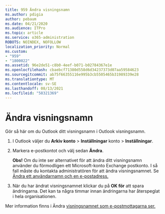 ```yaml
---
title: 959 Ändra visningsnamn
ms.author: pdigia
author: pebaum
ms.date: 04/21/2020
ms.audience: ITPro
ms.topic: article
ms.service: o365-administration
ROBOTS: NOINDEX, NOFOLLOW
localization_priority: Normal
ms.custom:
- "959"
- "1800022"
ms.assetid: 96e2de51-c8b0-4eef-b071-b02784367e1e
ms.openlocfilehash: cbaebcf71380d558d6d34237373d07aa59584623
ms.sourcegitcommit: ab75f66355116e995b3cb5505465b31989339e28
ms.translationtype: MT
ms.contentlocale: sv-SE
ms.lasthandoff: 08/13/2021
ms.locfileid: "58321369"
---
```

# <a name="change-your-display-name"></a>Ändra visningsnamn
  
Gör så här om du Outlook ditt visningsnamn i Outlook visningsnamn.
  
1. I Outlook väljer du **Arkiv konto** \> **Inställningar** konto \> **Inställningar**.

2. Markera e-postkontot och välj sedan **Ändra**.

    **Obs!** Om du inte ser alternativet för att ändra ditt visningsnamn använder du förmodligen ett Microsoft-konto Exchange postkonto. I så fall måste du kontakta administratören för att ändra visningsnamnet. Se [Ändra ett användarnamn och en e-postadress.](https://docs.microsoft.com/microsoft-365/admin/add-users/change-a-user-name-and-email-address)
  
3. När du har ändrat visningsnamnet klickar du på **OK för** att spara ändringarna. Det kan ta några timmar innan ändringarna har återspeglat i hela organisationen.

Mer information finns i Ändra [visningsnamnet som e-postmottagarna ser.](https://support.office.com/article/2b53331a-ba2a-4803-88dc-ac9fe376c8a9.aspx)
  